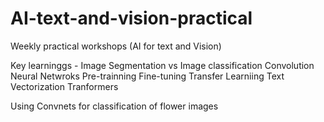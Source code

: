# AI-text-and-vision-practical
Weekly practical workshops (AI for text and Vision)


Key learninggs - 
Image Segmentation vs Image classification
Convolution Neural Netwroks
Pre-trainning
Fine-tuning
Transfer Learniing
Text Vectorization
Tranformers


Using Convnets for classification of flower images
